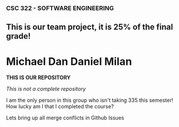 ### CSC 322 - SOFTWARE ENGINEERING  



## This is our team project, it is 25% of the final grade!  


# Michael Dan Daniel Milan  

**THIS IS OUR REPOSITORY**  

*This is not a complete repository*  

I am the only person in this group who isn't taking 335 this semester!  
How lucky am I that I completed the course?  

Lets bring up all merge conflicts in Github Issues



